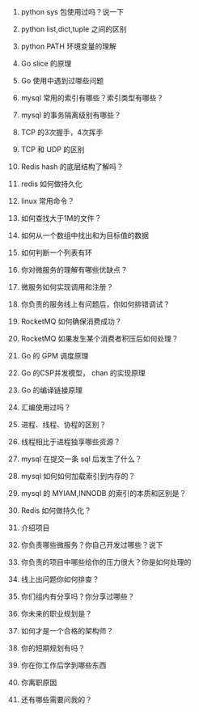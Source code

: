 1. python sys 包使用过吗？说一下
2. python list,dict,tuple 之间的区别
3. python PATH 环境变量的理解
4. Go slice 的原理
5. Go 使用中遇到过哪些问题
6. mysql 常用的索引有哪些？索引类型有哪些？
7. mysql 的事务隔离级别有哪些？
8. TCP 的3次握手，4次挥手
9. TCP 和 UDP 的区别
10. Redis hash 的底层结构了解吗？
11. redis 如何做持久化
12. linux 常用命令？
13. 如何查找大于1M的文件？
14. 如何从一个数组中找出和为目标值的数据
15. 如何判断一个列表有环



1. 你对微服务的理解有哪些优缺点？
2. 微服务如何实现调用和注册？
3. 你负责的服务线上有问题后，你如何排错调试？
4. RocketMQ 如何确保消费成功？
5. RocketMQ 如果发生某个消费者积压后如何处理？
6. Go 的 GPM 调度原理
7. Go 的CSP并发模型， chan 的实现原理
8. Go 的编译链接原理
9. 汇编使用过吗？
10. 进程、线程、协程的区别？
11. 线程相比于进程独享哪些资源？
12. mysql 在提交一条 sql 后发生了什么？
13. mysql 如何如何加载索引到内存的？
14. mysql 的 MYIAM,INNODB 的索引的本质和区别是？
15. Redis 如何做持久化？



1. 介绍项目
2. 你负责哪些微服务？你自己开发过哪些？说下
3. 你负责的项目中哪些给你的压力很大？你是如何处理的
4. 线上出问题你如何排查？
5. 你们组内有分享吗？你分享过哪些？
6. 你未来的职业规划是？
7. 如何才是一个合格的架构师？
8. 你的短期规划有吗？
9. 你在你工作后学到哪些东西
10. 你离职原因
11. 还有哪些需要问我的？

